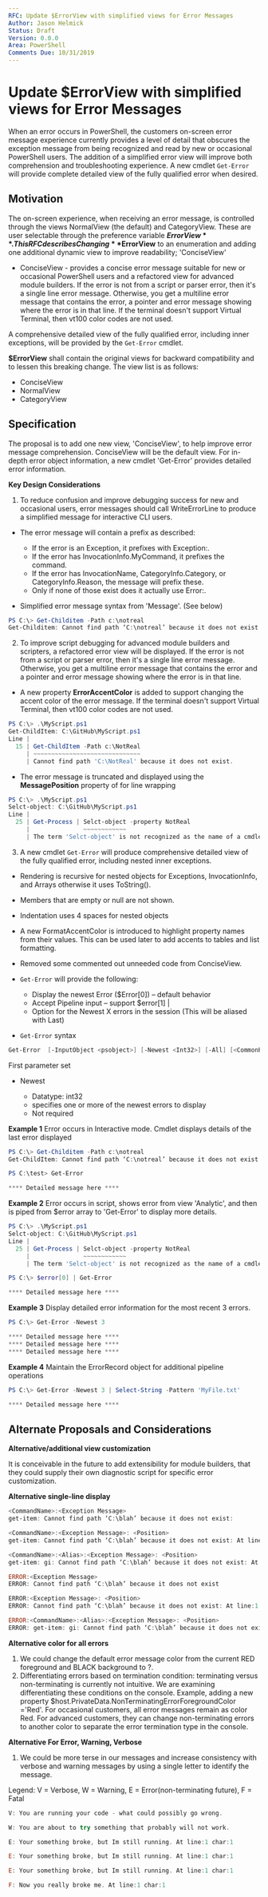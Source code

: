 ```yaml
---
RFC: Update $ErrorView with simplified views for Error Messages
Author: Jason Helmick
Status: Draft
Version: 0.0.0
Area: PowerShell
Comments Due: 10/31/2019
---
```


# Update $ErrorView with simplified views for Error Messages

When an error occurs in PowerShell, the customers on-screen error message experience currently
provides a level of detail that obscures the exception message from being recognized and read by new
or occasional PowerShell users. The addition of a simplified error view will improve both
comprehension and troubleshooting experience. A new cmdlet `Get-Error` will provide
complete detailed view of the fully qualified error when desired.

## Motivation

The on-screen experience, when receiving an error message, is controlled through the views
NormalView (the default) and CategoryView. These are user selectable through the preference variable
**$ErrorView**. This RFC describes Changing **$ErrorView** to an enumeration and adding one
additional dynamic view to improve readability; 'ConciseView'

- ConciseView - provides a concise error message suitable for new or occasional PowerShell users and
  a refactored view for advanced module builders. If the error is not from a script or parser error,
  then it's a single line error message. Otherwise, you get a multiline error message that contains
  the error, a pointer and error message showing where the error is in that line. If the terminal
  doesn't support Virtual Terminal, then vt100 color codes are not used.

A comprehensive detailed view of the fully qualified error, including inner exceptions, will be
provided by the `Get-Error` cmdlet.

**$ErrorView** shall contain the original views for backward compatibility and to lessen this
breaking change. The view list is as follows:

- ConciseView
- NormalView
- CategoryView

## Specification

The proposal is to add one new view, 'ConciseView', to help improve error message comprehension.
ConciseView will be the default view. For in-depth error object information, a new cmdlet
'Get-Error' provides detailed error information.

__Key Design Considerations__

1. To reduce confusion and improve debugging success for new and occasional users, error messages
   should call WriteErrorLine to produce a simplified message for interactive CLI users.

- The error message will contain a prefix as described:

  - If the error is an Exception, it prefixes with Exception:.
  - If the error has InvocationInfo.MyCommand, it prefixes the command.
  - If the error has InvocationName, CategoryInfo.Category, or CategoryInfo.Reason, the message
      will prefix these.
  - Only if none of those exist does it actually use Error:.

- Simplified error message syntax from 'Message'. (See below)

```powershell
PS C:\> Get-Childitem -Path c:\notreal
Get-Childitem: Cannot find path ‘C:\notreal’ because it does not exist
```

2. To improve script debugging for advanced module builders and scripters, a refactored error view
   will be displayed. If the error is not from a script or parser error, then it's a single line
   error message. Otherwise, you get a multiline error message that contains the error and a pointer
   and error message showing where the error is in that line.

- A new property **ErrorAccentColor** is added to support changing the accent color of the error
  message. If the terminal doesn't support Virtual Terminal, then vt100 color codes are not used.

```powershell
PS C:\> .\MyScript.ps1
Get-ChildItem: C:\GitHub\MyScript.ps1
Line |
  15 | Get-ChildItem -Path c:\NotReal
     | ~~~~~~~~~~~~~~~~~~~~~~~~~~~~~~
     | Cannot find path 'C:\NotReal' because it does not exist.
```

- The error message is truncated and displayed using the **MessagePosition** property of <what> for line wrapping

```powershell
PS C:\> .\MyScript.ps1
Selct-object: C:\GitHub\MyScript.ps1
Line |
  25 | Get-Process | Selct-object -property NotReal
     |               ~~~~~~~~~~~~
     | The term 'Selct-object' is not recognized as the name of a cmdlet, function, script file, or | operable program. Check the spelling of the name, or if a path was included, verify that the | path is correct and try again.
```

3. A new cmdlet `Get-Error` will produce comprehensive detailed view of the fully qualified error,
   including nested inner exceptions.

- Rendering is recursive for nested objects for Exceptions, InvocationInfo, and Arrays otherwise it
  uses ToString().
- Members that are empty or null are not shown.
- Indentation uses 4 spaces for nested objects
- A new FormatAccentColor is introduced to highlight property names from their values. This can be
  used later to add accents to tables and list formatting.
- Removed some commented out unneeded code from ConciseView.

- `Get-Error` will provide the following:

    - Display the newest Error ($Error[0]) – default behavior
    - Accept Pipeline input – support $error[1] |
    - Option for the Newest X errors in the session (This will be aliased with Last)

- `Get-Error` syntax

```powershell
Get-Error  [-InputObject <psobject>] [-Newest <Int32>] [-All] [<CommonParameters>]
```

First parameter set

- Newest

    + Datatype: int32
    + specifies one or more of the newest errors to display
    + Not required

__Example 1__
Error occurs in Interactive mode. Cmdlet displays details of the last error displayed

```powershell
PS C:\> Get-Childitem -Path c:\notreal
Get-ChildItem: Cannot find path ‘C:\notreal’ because it does not exist

PS C:\test> Get-Error

**** Detailed message here ****
```

__Example 2__
Error occurs in script, shows error from view 'Analytic', and then is piped
from $error array to 'Get-Error' to display more details.

```powershell
PS C:\> .\MyScript.ps1
Selct-object: C:\GitHub\MyScript.ps1
Line |
  25 | Get-Process | Selct-object -property NotReal
     |               ~~~~~~~~~~~~
     | The term 'Selct-object' is not recognized as the name of a cmdlet, function, script file, or | operable program. Check the spelling of the name, or if a path was included, verify that the | path is correct and try again.

PS C:\> $error[0] | Get-Error

**** Detailed message here ****
```

__Example 3__
Display detailed error information for the most recent 3 errors.

```powershell
PS C:\> Get-Error -Newest 3

**** Detailed message here ****
**** Detailed message here ****
**** Detailed message here ****
```

__Example 4__
Maintain the ErrorRecord object for additional pipeline operations

```PowerShell
PS C:\> Get-Error -Newest 3 | Select-String -Pattern 'MyFile.txt'

**** Detailed message here ****
```

## Alternate Proposals and Considerations

__Alternative/additional view customization__

It is conceivable in the future to add extensibility for module builders,
that they could supply their own diagnostic script for specific error customization.

__Alternative single-line display__

```powershell
<CommandName>:<Exception Message>
get-item: Cannot find path ‘C:\blah’ because it does not exist:

<CommandName>:<Exception Message>: <Position>
get-item: Cannot find path ‘C:\blah’ because it does not exist: At line:1 char:1

<CommandName>:<Alias>:<Exception Message>: <Position>
get-item: gi: Cannot find path ‘C:\blah’ because it does not exist: At line:1 char:1

ERROR:<Exception Message>
ERROR: Cannot find path ‘C:\blah’ because it does not exist

ERROR:<Exception Message>: <Position>
ERROR: Cannot find path ‘C:\blah’ because it does not exist: At line:1 char:1

ERROR:<CommandName>:<Alias>:<Exception Message>: <Position>
ERROR: get-item: gi: Cannot find path ‘C:\blah’ because it does not exist: At line:1 char:1
```

__Alternative color for all errors__

1. We could change the default error message color from the current RED foreground and BLACK background to ?.
2. Differentiating errors based on termination condition: terminating versus non-terminating
is currently not intuitive. We are examining differentiating these conditions on the console.
Example, adding a new property $host.PrivateData.NonTerminatingErrorForegroundColor ='Red'.
For occasional customers, all error messages remain as color Red. For advanced customers,
they can change non-terminating errors to another color to separate the error
termination type in the console.

__Alternative For Error, Warning, Verbose__

1. We could be more terse in our messages and increase consistency with verbose
and warning messages by using a single letter to identify the message.

Legend: V = Verbose, W = Warning, E = Error(non-terminating future), F = Fatal

```powershell
V: You are running your code - what could possibly go wrong.

W: You are about to try something that probably will not work.

E: Your something broke, but Im still running. At line:1 char:1

E: Your something broke, but Im still running. At line:1 char:1

E: Your something broke, but Im still running. At line:1 char:1

F: Now you really broke me. At line:1 char:1

```

